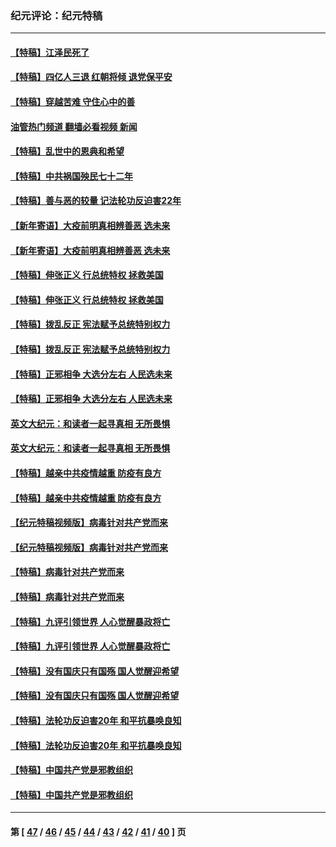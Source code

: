 ### 纪元评论：纪元特稿
---
#### [【特稿】江泽民死了](../../pages/nsc424/n13876300.md?12120330) 
#### [【特稿】四亿人三退 红朝将倾 退党保平安](../../pages/nsc424/n13794378.md?12120330) 
#### [【特稿】穿越苦难 守住心中的善](../../pages/nsc424/n13784979.md?12120330) 
#### [油管热门频道 翻墙必看视频 新闻](ok?12120330)
#### [【特稿】乱世中的恩典和希望](../../pages/nsc424/n13734687.md?12120330) 
#### [【特稿】中共祸国殃民七十二年](../../pages/nsc424/n13272607.md?12120330) 
#### [【特稿】善与恶的较量 记法轮功反迫害22年](../../pages/nsc424/n13086597.md?12120330) 
#### [【新年寄语】大疫前明真相辨善恶 选未来](../../pages/nsc424/n12660855.md?12120330) 
#### [【新年寄语】大疫前明真相辨善恶 选未来](../../pages/nsc424/n12660855.md?12120330) 
#### [【特稿】伸张正义 行总统特权 拯救美国](../../pages/nsc424/n12616806.md?12120330) 
#### [【特稿】伸张正义 行总统特权 拯救美国](../../pages/nsc424/n12616806.md?12120330) 
#### [【特稿】拨乱反正 宪法赋予总统特别权力](../../pages/nsc424/n12598306.md?12120330) 
#### [【特稿】拨乱反正 宪法赋予总统特别权力](../../pages/nsc424/n12598306.md?12120330) 
#### [【特稿】正邪相争 大选分左右 人民选未来](../../pages/nsc424/n12545208.md?12120330) 
#### [【特稿】正邪相争 大选分左右 人民选未来](../../pages/nsc424/n12545208.md?12120330) 
#### [英文大纪元：和读者一起寻真相 无所畏惧](../../pages/nsc424/n12542027.md?12120330) 
#### [英文大纪元：和读者一起寻真相 无所畏惧](../../pages/nsc424/n12542027.md?12120330) 
#### [【特稿】越亲中共疫情越重 防疫有良方](../../pages/nsc424/n12042989.md?12120330) 
#### [【特稿】越亲中共疫情越重 防疫有良方](../../pages/nsc424/n12042989.md?12120330) 
#### [【纪元特稿视频版】病毒针对共产党而来](../../pages/nsc424/n11977328.md?12120330) 
#### [【纪元特稿视频版】病毒针对共产党而来](../../pages/nsc424/n11977328.md?12120330) 
#### [【特稿】病毒针对共产党而来](../../pages/nsc424/n11928818.md?12120330) 
#### [【特稿】病毒针对共产党而来](../../pages/nsc424/n11928818.md?12120330) 
#### [【特稿】九评引领世界 人心觉醒暴政将亡](../../pages/nsc424/n11660496.md?12120330) 
#### [【特稿】九评引领世界 人心觉醒暴政将亡](../../pages/nsc424/n11660496.md?12120330) 
#### [【特稿】没有国庆只有国殇 国人觉醒迎希望](../../pages/nsc424/n11549354.md?12120330) 
#### [【特稿】没有国庆只有国殇 国人觉醒迎希望](../../pages/nsc424/n11549354.md?12120330) 
#### [【特稿】法轮功反迫害20年 和平抗暴唤良知](../../pages/nsc424/n11389135.md?12120330) 
#### [【特稿】法轮功反迫害20年 和平抗暴唤良知](../../pages/nsc424/n11389135.md?12120330) 
#### [【特稿】中国共产党是邪教组织](../../pages/nsc424/n11355551.md?12120330) 
#### [【特稿】中国共产党是邪教组织](../../pages/nsc424/n11355551.md?12120330) 

---
#### 第 [ [47](./47.md?12120330) / [46](./46.md?12120330) / [45](./45.md?12120330) / [44](./44.md?12120330) / [43](./43.md?12120330) / [42](./42.md?12120330) / [41](./41.md?12120330) / [40](./40.md?12120330) ] 页
